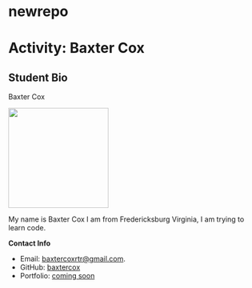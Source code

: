 # newrepo 
<!DOCTYPE html>
<h1> Activity: Baxter Cox  </h1>
<h2>Student Bio</h2>
<p>Baxter Cox </p>
<img src="https://ca.slack-edge.com/T018K7Y3AJD-U019D89V0U8-23ea2a8d63d1-72" width="200" height="200" >
<p>My name is Baxter Cox I am from Fredericksburg Virginia, I am trying to learn code.</p>
<b>Contact Info</b>
<ul>
   <li>Email: <a href="mailto:baxtercoxrtr@gmail.com">baxtercoxrtr@gmail.com</a>.<br> </li>
    <li>GitHub: <a href="baxtercox" >baxtercox</a></li>
    <li>Portfolio: <a href="https://github.com/baxtercox/newrepo">coming soon</a></li>


</ul>
</html>